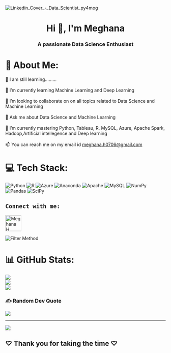  ![Linkedin_Cover_-_Data_Scientist_py4mog](https://thumbs.dreamstime.com/b/big-data-science-analysis-business-technology-concept-virtual-screen-big-data-science-analysis-business-technology-concept-145015243.jpg)
<h1 align="center">Hi 👋, I'm Meghana</h1>
<h3 align="center">A passionate Data Science Enthusiast</h3>

# 💫 About Me:
 🌱 I am still learning.........<br><br> 🌱 I’m currently learning Machine Learning and Deep Learning<br><br>👯 I’m looking to collaborate on on all topics related to Data Science and Machine Learning  <br><br>💬 Ask me about Data Science and Machine Learning  <br><br>🌱 I’m currently mastering Python, Tableau, R, MySQL, Azure, Apache Spark, Hadoop,Artificial intellegence and Deep learning<br><br>📫 You can reach me on my email id  meghana.h0706@gmail.com


# 💻 Tech Stack:
![Python](https://img.shields.io/badge/python-3670A0?style=plastic&logo=python&logoColor=ffdd54) ![R](https://img.shields.io/badge/r-%23276DC3.svg?style=plastic&logo=r&logoColor=white) ![Azure](https://img.shields.io/badge/azure-%230072C6.svg?style=plastic&logo=azure-devops&logoColor=white) ![Anaconda](https://img.shields.io/badge/Anaconda-%2344A833.svg?style=plastic&logo=anaconda&logoColor=white) ![Apache](https://img.shields.io/badge/apache-%23D42029.svg?style=plastic&logo=apache&logoColor=white) ![MySQL](https://img.shields.io/badge/mysql-%2300f.svg?style=plastic&logo=mysql&logoColor=white) ![NumPy](https://img.shields.io/badge/numpy-%23013243.svg?style=plastic&logo=numpy&logoColor=white) ![Pandas](https://img.shields.io/badge/pandas-%23150458.svg?style=plastic&logo=pandas&logoColor=white) ![SciPy](https://img.shields.io/badge/SciPy-%230C55A5.svg?style=plastic&logo=scipy&logoColor=%white)

## `Connect with me:`
<p align="left">
<a href="https://www.linkedin.com/in/contactmeghana" target="blank"><img align="center" src="https://img.icons8.com/color/344/linkedin-circled--v1.png" alt="Meghana H" height="50" width="50" /></a>


![Filter Method](https://static.wixstatic.com/media/3e99b9_f53a1cab95ae4dfd938a1bf6a1a62f49~mv2.gif)

 # 📊 GitHub Stats:
![](https://github-readme-stats.vercel.app/api?username=MeghanaH0706&theme=buefy&hide_border=false&include_all_commits=false&count_private=false)<br/>
![](https://github-readme-streak-stats.herokuapp.com/?user=MeghanaH0706&theme=buefy&hide_border=false)<br/>
![](https://github-readme-stats.vercel.app/api/top-langs/?username=MeghanaH0706&theme=buefy&hide_border=false&include_all_commits=false&count_private=false&layout=compact)

### ✍️ Random Dev Quote
![](https://quotes-github-readme.vercel.app/api?type=horizontal&theme=light)

---
[![](https://visitcount.itsvg.in/api?id=MeghanaH0706&icon=5&color=0)](https://visitcount.itsvg.in)

<!-- Proudly created with GPRM ( https://gprm.itsvg.in ) -->

**<h2>♡ Thank you for taking the time ♡**
